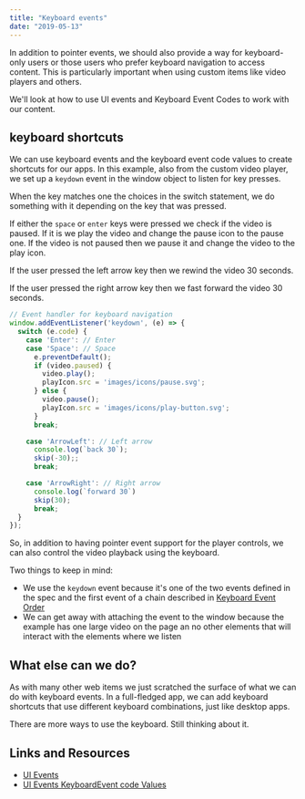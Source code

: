 ```yaml
---
title: "Keyboard events"
date: "2019-05-13"
---
```


In addition to pointer events, we should also provide a way for keyboard-only users or those users who prefer keyboard navigation to access content. This is particularly important when using custom items like video players and others.

We'll look at how to use UI events and Keyboard Event Codes to work with our content.

## keyboard shortcuts

We can use keyboard events and the keyboard event code values to create shortcuts for our apps. In this example, also from the custom video player, we set up a `keydown` event in the window object to listen for key presses.

When the key matches one the choices in the switch statement, we do something with it depending on the key that was pressed.

If either the `space` or `enter` keys were pressed we check if the video is paused. If it is we play the video and change the pause icon to the pause one. If the video is not paused then we pause it and change the video to the play icon.

If the user pressed the left arrow key then we rewind the video 30 seconds.

If the user pressed the right arrow key then we fast forward the video 30 seconds.

```js
// Event handler for keyboard navigation
window.addEventListener('keydown', (e) => {
  switch (e.code) {
    case 'Enter': // Enter
    case 'Space': // Space
      e.preventDefault();
      if (video.paused) {
        video.play();
        playIcon.src = 'images/icons/pause.svg';
      } else {
        video.pause();
        playIcon.src = 'images/icons/play-button.svg';
      }
      break;

    case 'ArrowLeft': // Left arrow
      console.log(`back 30`);
      skip(-30);;
      break;

    case 'ArrowRight': // Right arrow
      console.log(`forward 30`)
      skip(30);
      break;
  }
});
```

So, in addition to having pointer event support for the player controls, we can also control the video playback using the keyboard.

Two things to keep in mind:

- We use the `keydown` event because it's one of the two events defined in the spec and the first event of a chain described in [Keyboard Event Order](https://w3c.github.io/uievents/#events-keyboard-event-order)
- We can get away with attaching the event to the window because the example has one large video on the page an no other elements that will interact with the elements where we listen

## What else can we do?

As with many other web items we just scratched the surface of what we can do with keyboard events. In a full-fledged app, we can add keyboard shortcuts that use different keyboard combinations, just like desktop apps.

There are more ways to use the keyboard. Still thinking about it.

## Links and Resources

- [UI Events](https://w3c.github.io/uievents/#interface-keyboardevent)
- [UI Events KeyboardEvent code Values](https://www.w3.org/TR/uievents-code/)
